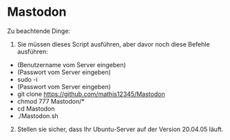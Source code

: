 # Mastodon

Zu beachtende Dinge:

1. Sie müssen dieses Script ausführen, aber davor noch diese Befehle ausführen:
- (Benutzername vom Server eingeben)
- (Passwort vom Server eingeben)
- sudo -i
- (Passwort vom Server eingeben)
- git clone https://github.com/mathis12345/Mastodon
- chmod 777 Mastodon/*
- cd Mastodon
- ./Mastodon.sh

2. Stellen sie sicher, dass Ihr Ubuntu-Server auf der Version 20.04.05 läuft.

